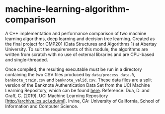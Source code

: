 # machine-learning-algorithm-comparison
A C++ implementation and performance comparison of two machine learning algorithms, deep learning and decision tree learning. Created as the final project for CMP201 (Data Structures and Algorithms 1) at Abertay University. To suit the requirements of this module, the algorithms are written from scratch with no use of external libraries and are CPU-based and single-threaded.

Once compiled, the resulting executable must be run in a directory containing the two CSV files produced by `data/process_data.R`, `banknote_train.csv` and `banknote_valid.csv`. These data files are a split version of the Banknote Authentication Data Set from the UCI Machine Learning Repository, which can be found [here](https://archive.ics.uci.edu/ml/datasets/banknote+authentication). Reference: Dua, D. and Graff, C. (2019). UCI Machine Learning Repository [http://archive.ics.uci.edu/ml]. Irvine, CA: University of California, School of Information and Computer Science.
